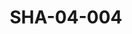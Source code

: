 ---
pid: SHA-04-004
title: SHA-04-004
language: ar
collection: شرحبيل احمد
original_label: 
rights: شرحبيل احمد
location_of_original: شرحبيل احمد
photographer_or_studio: 
scanned_from: photograph 12.6 by 17.6
_date: 1960s
location: الخرطوم، دار النشر التربوي
description: 'صلاح شاهين وعاملين بدار النشر والمدير ابراهيم ضوالبيت واسماعيل محمد
  الامين وشرحبيل احمد '
additional_notes: 
permission_display: 'yes'
on_server: 'no'
on_website: 'no'
permalink: /archive/ar/sha-04-004.html
layout: photo-page
---